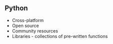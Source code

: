 ## Python 

- Cross-platform 
- Open source
- Community resources 
- Libraries - collections of pre-written functions 